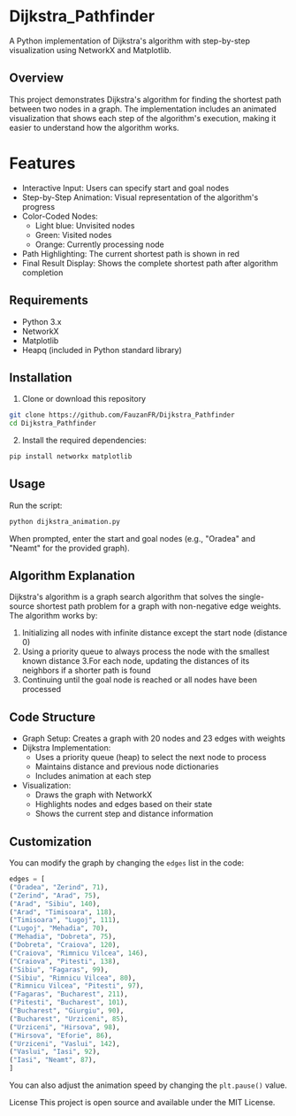 # Dijkstra_Pathfinder
A Python implementation of Dijkstra's algorithm with step-by-step visualization using NetworkX and Matplotlib.

## Overview
This project demonstrates Dijkstra's algorithm for finding the shortest path between two nodes in a graph. The implementation includes an animated visualization that shows each step of the algorithm's execution, making it easier to understand how the algorithm works.

# Features
- Interactive Input: Users can specify start and goal nodes
- Step-by-Step Animation: Visual representation of the algorithm's progress
- Color-Coded Nodes:
   - Light blue: Unvisited nodes
   - Green: Visited nodes
   - Orange: Currently processing node
- Path Highlighting: The current shortest path is shown in red
- Final Result Display: Shows the complete shortest path after algorithm completion

## Requirements
- Python 3.x
- NetworkX
- Matplotlib
- Heapq (included in Python standard library)

## Installation

1. Clone or download this repository
```bash
git clone https://github.com/FauzanFR/Dijkstra_Pathfinder
cd Dijkstra_Pathfinder
```

2. Install the required dependencies:
```bash
pip install networkx matplotlib
```

## Usage
Run the script:
```bash
python dijkstra_animation.py
```
When prompted, enter the start and goal nodes (e.g., "Oradea" and "Neamt" for the provided graph).

## Algorithm Explanation

Dijkstra's algorithm is a graph search algorithm that solves the single-source shortest path problem for a graph with non-negative edge weights. The algorithm works by:

1. Initializing all nodes with infinite distance except the start node (distance 0)
2. Using a priority queue to always process the node with the smallest known distance
3.For each node, updating the distances of its neighbors if a shorter path is found
4. Continuing until the goal node is reached or all nodes have been processed

## Code Structure
- Graph Setup: Creates a graph with 20 nodes and 23 edges with weights
- Dijkstra Implementation:
  - Uses a priority queue (heap) to select the next node to process
  - Maintains distance and previous node dictionaries
  - Includes animation at each step
- Visualization:
  - Draws the graph with NetworkX
  - Highlights nodes and edges based on their state
  - Shows the current step and distance information

## Customization
You can modify the graph by changing the `edges` list in the code:
```python
edges = [
("Oradea", "Zerind", 71),
("Zerind", "Arad", 75),
("Arad", "Sibiu", 140),
("Arad", "Timisoara", 118),
("Timisoara", "Lugoj", 111),
("Lugoj", "Mehadia", 70),
("Mehadia", "Dobreta", 75),
("Dobreta", "Craiova", 120),
("Craiova", "Rimnicu Vilcea", 146),
("Craiova", "Pitesti", 138),
("Sibiu", "Fagaras", 99),
("Sibiu", "Rimnicu Vilcea", 80),
("Rimnicu Vilcea", "Pitesti", 97),
("Fagaras", "Bucharest", 211),
("Pitesti", "Bucharest", 101),
("Bucharest", "Giurgiu", 90),
("Bucharest", "Urziceni", 85),
("Urziceni", "Hirsova", 98),
("Hirsova", "Eforie", 86),
("Urziceni", "Vaslui", 142),
("Vaslui", "Iasi", 92),
("Iasi", "Neamt", 87),
]
```
You can also adjust the animation speed by changing the `plt.pause()` value.

License
This project is open source and available under the MIT License.
